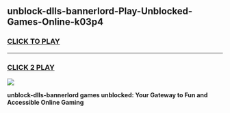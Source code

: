 
## unblock-dlls-bannerlord-Play-Unblocked-Games-Online-k03p4
<h3>
<a href="https://premium76.site?title=unblock-dlls-bannerlord&ref=25A">CLICK TO PLAY</a></h3>
<hr>

<h3>
<a href="https://premium76.site?title=unblock-dlls-bannerlord&ref=25A">CLICK 2 PLAY</a>
  
</h3>

<a href="https://premium76.site?title=unblock-dlls-bannerlord&ref=25A"><img src="https://clearcache.store/games.png"></a>


**unblock-dlls-bannerlord games unblocked: Your Gateway to Fun and Accessible Online Gaming**

